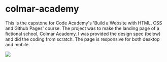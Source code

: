 # colmar-academy
This is the capstone for Code Academy's 'Build a Website with HTML, CSS and Github Pages' course. The project was to make the landing page of a fictional school, Colmar Academy.
I was provided the design spec (below) and did the coding from scratch.
The page is responsive for both desktop and mobile.

<img src="spec-wireframe.png">
